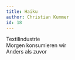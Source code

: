 ```yaml
---
title: Haiku
author: Christian Kummer
id: 18
---
```


Textilindustrie  
Morgen konsumieren wir  
Anders als zuvor